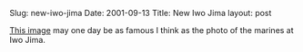 Slug: new-iwo-jima
Date: 2001-09-13
Title: New Iwo Jima
layout: post

<a href="http://www.bergen.com/news/images/firemen-flag-091201.jpg">This image</a> may one day be as famous I think as the photo of the marines at Iwo Jima.
